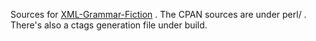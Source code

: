 Sources for
[XML-Grammar-Fiction](http://www.shlomifish.org/open-source/projects/XML-Grammar/Fiction/) . The CPAN sources are under perl/ . There's also a ctags
generation file under build.
